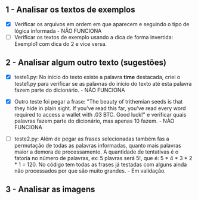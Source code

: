 ## 1 - Analisar os textos de exemplos
- [x] Verificar os arquivos em ordem em que aparecem e seguindo o tipo de lógica informada - NÃO FUNCIONA
- [ ] Verificar os textos de exemplo usando a dica de forma invertida: Exemplo1 com dica do 2 e vice versa.

## 2 - Analisar algum outro texto (sugestões)
- [x] teste1.py: No início do texto existe a palavra **time** destacada, criei o teste1.py para verificar se as palavras do início do texto até esta palavra fazem parte do dicionário. - NÃO FUNCIONA
- [x] Outro teste foi pegar a frase: "The beauty of trithemian seeds is that they hide in plain sight. If you’ve read this far, you’ve read every word required to access a wallet with .03 BTC. Good luck!" e verificar quais palavras fazem parte do dicionário, mas apenas 10 fazem. - NÃO FUNCIONA
- [ ] teste2.py: Além de pegar as frases selecionadas também fas a permutação de todas as palavras informadas, quanto mais palavras maior a demora de processamento. A quantidade de tentativas é o fatoria no número de palavras, ex: 5 plavras será 5!, que é: 5 * 4 * 3 * 2 * 1 = 120. No código tem todas as frases já testadas com alguns ainda não processados por que são muito grandes. - Em validação.



## 3 - Analisar as imagens
